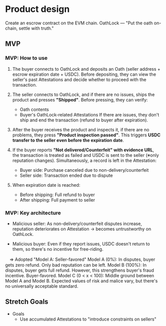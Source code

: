 
# Product design

Create an escrow contract on the EVM chain.
OathLock — "Put the oath on-chain, settle with truth."

## MVP

### MVP: How to use

  1. The buyer connects to OathLock and deposits an Oath (seller address + escrow expiration date + USDC).
      Before depositing, they can view the seller's past Attestations and decide whether to proceed with the transaction.

  2. The seller connects to OathLock, and if there are no issues, ships the product and presses **"Shipped"**. Before pressing, they can verify:
        - Oath contents
        - Buyer's OathLock-related Attestations
      If there are issues, they don't ship and end the transaction (refund to buyer after expiration).

  3. After the buyer receives the product and inspects it, if there are no problems, they press **"Product inspection passed"**.
      This triggers **USDC transfer to the seller even before the expiration date**.

  4. If the buyer reports **"Not delivered/Counterfeit" with evidence URL**, the transaction is treated as failed and
      USDC is sent to the seller (※only reputation changes). Simultaneously, a record is left in the Attestation:

        - Buyer side: Purchase canceled due to non-delivery/counterfeit
        - Seller side: Transaction ended due to dispute

  5. When expiration date is reached:

        - Before shipping: Full refund to buyer
        - After shipping: Full payment to seller

### MVP: Key architecture

- Malicious seller: As non-delivery/counterfeit disputes increase, reputation deteriorates on Attestation → becomes untrustworthy on OathLock.

- Malicious buyer: Even if they report issues, USDC doesn't return to them, so there's no incentive for free-riding.

　⇒ Adopted "Model A: Seller-favored"
        Model A (0%): In disputes, buyer gets zero refund. Only bad reputation can be left.
        Model B (100%): In disputes, buyer gets full refund. However, this strengthens buyer's fraud incentive. Buyer-favored.
        Model C (0 < x < 100): Middle ground between Model A and Model B. Expected values of risk and malice vary, but there's no universally acceptable standard.

## Stretch Goals

- Goals
  - Use accumulated Attestations to "introduce constraints on sellers"

  



